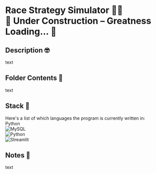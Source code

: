 # Race Strategy Simulator 🧑‍🚀<br />🚧 Under Construction – Greatness Loading... 🚀

## Description 🤓
text

## Folder Contents 📂
text

## Stack 🧮
Here's a list of which languages the program is currently written in:<br />
Python<br />
![MySQL](https://img.shields.io/badge/mysql-4479A1.svg?style=for-the-badge&logo=mysql&logoColor=white)<br />
![Python](https://img.shields.io/badge/python-3670A0?style=for-the-badge&logo=python&logoColor=ffdd54)<br />
![Streamlit](https://img.shields.io/badge/Streamlit-%23FE4B4B.svg?style=for-the-badge&logo=streamlit&logoColor=white)

## Notes 📝
text
